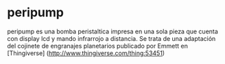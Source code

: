 # **peripump**
peripump es una bomba peristaltica impresa en una sola pieza que cuenta con display lcd y mando infrarrojo a distancia.
Se trata de una adaptación del cojinete de engranajes planetarios publicado por Emmett en [Thingiverse] (http://www.thingiverse.com/thing:53451)
